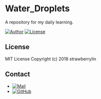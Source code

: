 # Water_Droplets

A repository for my daily learning.

[![Author](https://img.shields.io/badge/Author-strawberrylin-blue.svg)](https://strawberrylin.github.io/)
[![License](https://img.shields.io/badge/license-mit-brightgreen.svg)](https://github.com/strawberrylin/Water_Droplets/blob/master/LICENSE)

## License

MIT License Copyright (c) 2018 strawberrylin

## Contact

-   [![Mail](https://img.shields.io/badge/mailto-strawberrylin-green.svg)](mailto:hust.wanglin@gmail.com)
-   [![GitHub](https://img.shields.io/badge/github-strawberrylin-blue.svg)](https://github.com/strawberrylin)

